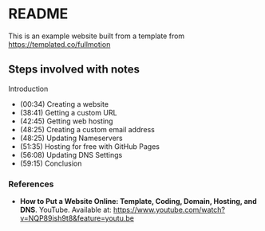 # README

This is an example website built from a template from https://templated.co/fullmotion


## Steps involved with notes

Introduction
- (00:34) Creating a website
- (38:41) Getting a custom URL
- (42:45) Getting web hosting
- (48:25) Creating a custom email address
- (48:25) Updating Nameservers
- (51:35) Hosting for free with GitHub Pages
- (56:08) Updating DNS Settings
- (59:15) Conclusion


### References

- **How to Put a Website Online: Template, Coding, Domain, Hosting, and DNS**. YouTube. Available at: https://www.youtube.com/watch?v=NQP89ish9t8&feature=youtu.be

